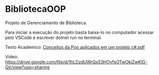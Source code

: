 # BibliotecaOOP
Projeto de Gerenciamento de Biblioteca.

Para iniciar a execução do projeto basta baixa-lo no computador acessar pelo VSCode e escrever dotnet run no terminal.

Texto Academico: 
[Conceitos da Poo aplicados em um projeto c#.pdf](https://github.com/user-attachments/files/17480334/Conceitos.da.Poo.aplicados.em.um.projeto.c.pdf)

Video: 
https://drive.google.com/file/d/1hLDzdUWrQs53HOyfsOTwOkiZwKlG-Qjt/view?usp=sharing
